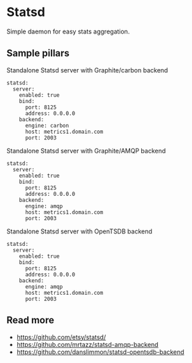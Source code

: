 
# Statsd

Simple daemon for easy stats aggregation.

## Sample pillars

Standalone Statsd server with Graphite/carbon backend

    statsd:
      server:
        enabled: true
        bind:
          port: 8125
          address: 0.0.0.0
        backend:
          engine: carbon
          host: metrics1.domain.com
          port: 2003

Standalone Statsd server with Graphite/AMQP backend

    statsd:
      server:
        enabled: true
        bind:
          port: 8125
          address: 0.0.0.0
        backend:
          engine: amqp
          host: metrics1.domain.com
          port: 2003

Standalone Statsd server with OpenTSDB backend

    statsd:
      server:
        enabled: true
        bind:
          port: 8125
          address: 0.0.0.0
        backend:
          engine: amqp
          host: metrics1.domain.com
          port: 2003
    
## Read more

* https://github.com/etsy/statsd/
* https://github.com/mrtazz/statsd-amqp-backend
* https://github.com/danslimmon/statsd-opentsdb-backend
